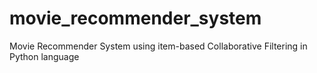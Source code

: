 # movie_recommender_system
Movie Recommender System using item-based Collaborative Filtering in Python language
